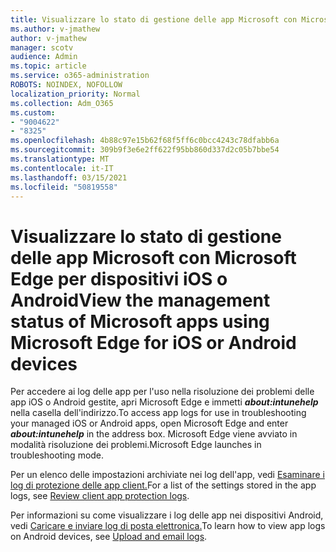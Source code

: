 ```yaml
---
title: Visualizzare lo stato di gestione delle app Microsoft con Microsoft Edge per dispositivi iOS o Android
ms.author: v-jmathew
author: v-jmathew
manager: scotv
audience: Admin
ms.topic: article
ms.service: o365-administration
ROBOTS: NOINDEX, NOFOLLOW
localization_priority: Normal
ms.collection: Adm_O365
ms.custom:
- "9004622"
- "8325"
ms.openlocfilehash: 4b88c97e15b62f68f5ff6c0bcc4243c78dfabb6a
ms.sourcegitcommit: 309b9f3e6e2ff622f95bb860d337d2c05b7bbe54
ms.translationtype: MT
ms.contentlocale: it-IT
ms.lasthandoff: 03/15/2021
ms.locfileid: "50819558"
---
```

# <a name="view-the-management-status-of-microsoft-apps-using-microsoft-edge-for-ios-or-android-devices"></a><span data-ttu-id="16dbe-102">Visualizzare lo stato di gestione delle app Microsoft con Microsoft Edge per dispositivi iOS o Android</span><span class="sxs-lookup"><span data-stu-id="16dbe-102">View the management status of Microsoft apps using Microsoft Edge for iOS or Android devices</span></span>

<span data-ttu-id="16dbe-103">Per accedere ai log delle app per l'uso nella risoluzione dei problemi delle app iOS o Android gestite, apri Microsoft Edge e immetti ***about:intunehelp*** nella casella dell'indirizzo.</span><span class="sxs-lookup"><span data-stu-id="16dbe-103">To access app logs for use in troubleshooting your managed iOS or Android apps, open Microsoft Edge and enter ***about:intunehelp*** in the address box.</span></span> <span data-ttu-id="16dbe-104">Microsoft Edge viene avviato in modalità risoluzione dei problemi.</span><span class="sxs-lookup"><span data-stu-id="16dbe-104">Microsoft Edge launches in troubleshooting mode.</span></span>

<span data-ttu-id="16dbe-105">Per un elenco delle impostazioni archiviate nei log dell'app, vedi [Esaminare i log di protezione delle app client.](https://go.microsoft.com/fwlink/?linkid=2141401)</span><span class="sxs-lookup"><span data-stu-id="16dbe-105">For a list of the settings stored in the app logs, see [Review client app protection logs](https://go.microsoft.com/fwlink/?linkid=2141401).</span></span>

<span data-ttu-id="16dbe-106">Per informazioni su come visualizzare i log delle app nei dispositivi Android, vedi [Caricare e inviare log di posta elettronica.](https://go.microsoft.com/fwlink/?linkid=2141408)</span><span class="sxs-lookup"><span data-stu-id="16dbe-106">To learn how to view app logs on Android devices, see [Upload and email logs](https://go.microsoft.com/fwlink/?linkid=2141408).</span></span>
